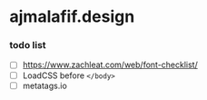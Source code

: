 # ajmalafif.design

### todo list
- [ ] https://www.zachleat.com/web/font-checklist/
- [ ] LoadCSS before `</body>`
- [ ] metatags.io
